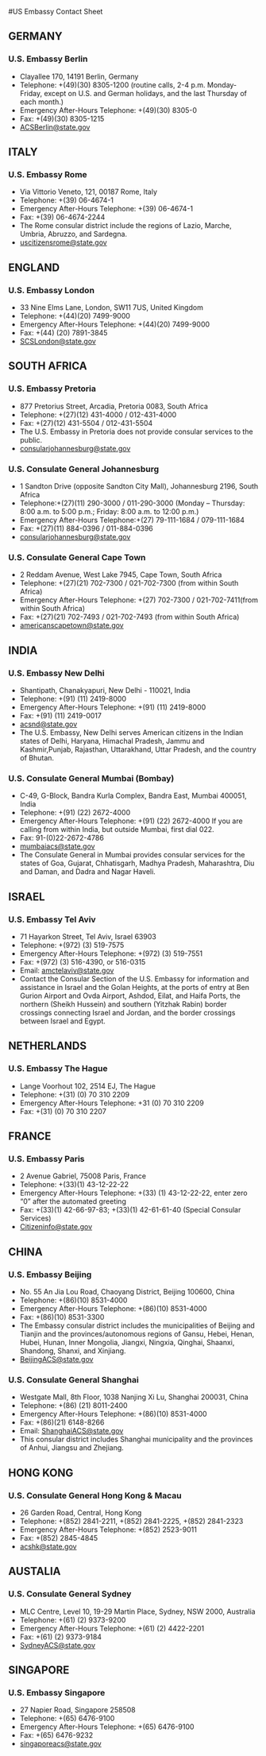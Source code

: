 #US Embassy Contact Sheet


## GERMANY
### U.S. Embassy Berlin
- Clayallee 170, 14191 Berlin, Germany
- Telephone: +(49)(30) 8305-1200 (routine calls, 2-4 p.m. Monday-Friday, except on U.S. and German holidays, and the last Thursday of each month.)
- Emergency After-Hours Telephone: +(49)(30) 8305-0
- Fax: +(49)(30) 8305-1215
- ACSBerlin@state.gov


## ITALY
### U.S. Embassy Rome
- Via Vittorio Veneto, 121, 00187 Rome, Italy
- Telephone: +(39) 06-4674-1
- Emergency After-Hours Telephone: +(39) 06-4674-1
- Fax: +(39) 06-4674-2244
- The Rome consular district include the regions of Lazio, Marche, Umbria, Abruzzo, and Sardegna.
- uscitizensrome@state.gov


## ENGLAND
### U.S. Embassy London
- 33 Nine Elms Lane, London, SW11 7US, United Kingdom
- Telephone: +(44)(20) 7499-9000
- Emergency After-Hours Telephone: +(44)(20) 7499-9000
- Fax: +(44) (20) 7891-3845
- SCSLondon@state.gov


## SOUTH AFRICA
### U.S. Embassy Pretoria
- 877 Pretorius Street, Arcadia, Pretoria 0083, South Africa
- Telephone: +(27)(12) 431-4000 / 012-431-4000
- Fax: +(27)(12) 431-5504 / 012-431-5504
- The U.S. Embassy in Pretoria does not provide consular services to the public.
- consularjohannesburg@state.gov

### U.S. Consulate General Johannesburg
- 1 Sandton Drive (opposite Sandton City Mall), Johannesburg 2196, South Africa
- Telephone:+(27)(11) 290-3000 / 011-290-3000 (Monday – Thursday: 8:00 a.m. to 5:00 p.m.; Friday: 8:00 a.m. to 12:00 p.m.)
- Emergency After-Hours Telephone:+(27) 79-111-1684 / 079-111-1684 
- Fax: +(27)(11) 884-0396 / 011-884-0396 
- consularjohannesburg@state.gov
 
### U.S. Consulate General Cape Town
- 2 Reddam Avenue, West Lake 7945, Cape Town, South Africa
- Telephone: +(27)(21) 702-7300 / 021-702-7300 (from within South Africa)
- Emergency After-Hours Telephone: +(27) 702-7300 / 021-702-7411(from within South Africa)
- Fax: +(27)(21) 702-7493 / 021-702-7493 (from within South Africa)
- americanscapetown@state.gov


## INDIA
### U.S. Embassy New Delhi
- Shantipath, Chanakyapuri, New Delhi - 110021, India
- Telephone: +(91) (11) 2419-8000
- Emergency After-Hours Telephone: +(91) (11) 2419-8000
- Fax: +(91) (11) 2419-0017
- acsnd@state.gov
- The U.S. Embassy, New Delhi serves American citizens in the Indian states of Delhi, Haryana, Himachal Pradesh, Jammu and Kashmir,Punjab, Rajasthan, Uttarakhand, Uttar Pradesh, and the country of Bhutan.

### U.S. Consulate General Mumbai (Bombay)
- C-49, G-Block, Bandra Kurla Complex, Bandra East, Mumbai 400051, India
- Telephone: +(91) (22) 2672-4000
- Emergency After-Hours Telephone: +(91) (22) 2672-4000 If you
are calling from within India, but outside Mumbai, first dial 022.
- Fax: 91-(0)22-2672-4786
- mumbaiacs@state.gov
- The Consulate General in Mumbai provides consular services for the states of Goa, Gujarat, Chhatisgarh, Madhya Pradesh, Maharashtra, Diu and Daman, and Dadra and Nagar Haveli.


## ISRAEL
### U.S. Embassy Tel Aviv
- 71 Hayarkon Street, Tel Aviv, Israel 63903
- Telephone: +(972) (3) 519-7575
- Emergency After-Hours Telephone: +(972) (3) 519-7551
- Fax: +(972) (3) 516-4390, or 516-0315
- Email: amctelaviv@state.gov
- Contact the Consular Section of the U.S. Embassy for information and assistance in Israel and the Golan Heights, at the ports of entry at Ben Gurion Airport and Ovda Airport, Ashdod, Eilat, and Haifa Ports, the northern (Sheikh Hussein) and southern (Yitzhak Rabin) border crossings connecting Israel and Jordan, and the border crossings between Israel and Egypt.


## NETHERLANDS
### U.S. Embassy The Hague
- Lange Voorhout 102, 2514 EJ, The Hague
- Telephone: +(31) (0) 70 310 2209
- Emergency After-Hours Telephone: +31 (0) 70 310 2209
- Fax: +(31) (0) 70 310 2207


## FRANCE
### U.S. Embassy Paris
- 2 Avenue Gabriel, 75008 Paris, France
- Telephone: +(33)(1) 43-12-22-22
- Emergency After-Hours Telephone: +(33) (1) 43-12-22-22, enter zero “0” after the automated greeting
- Fax: +(33)(1) 42-66-97-83; +(33)(1) 42-61-61-40 (Special Consular Services)
- Citizeninfo@state.gov


## CHINA
### U.S. Embassy Beijing
- No. 55 An Jia Lou Road, Chaoyang District, Beijing 100600, China
- Telephone: +(86)(10) 8531-4000
- Emergency After-Hours Telephone: +(86)(10) 8531-4000
- Fax: +(86)(10) 8531-3300
- The Embassy consular district includes the municipalities of Beijing and Tianjin and the provinces/autonomous regions of Gansu, Hebei, Henan, Hubei, Hunan, Inner Mongolia, Jiangxi, Ningxia, Qinghai, Shaanxi, Shandong, Shanxi, and Xinjiang.
- BeijingACS@state.gov

### U.S. Consulate General Shanghai
- Westgate Mall, 8th Floor, 1038 Nanjing Xi Lu, Shanghai 200031, China
- Telephone: +(86) (21) 8011-2400
- Emergency After-Hours Telephone: +(86)(10) 8531-4000
- Fax: +(86)(21) 6148-8266
- Email: ShanghaiACS@state.gov
- This consular district includes Shanghai municipality and the provinces of Anhui, Jiangsu and Zhejiang.


## HONG KONG
### U.S. Consulate General Hong Kong & Macau
- 26 Garden Road, Central, Hong Kong
- Telephone: +(852) 2841-2211, +(852) 2841-2225, +(852) 2841-2323
- Emergency After-Hours Telephone: +(852) 2523-9011
- Fax: +(852) 2845-4845
- acshk@state.gov


## AUSTALIA
### U.S. Consulate General Sydney
- MLC Centre, Level 10, 19-29 Martin Place, Sydney, NSW 2000, Australia
- Telephone: +(61) (2) 9373-9200
- Emergency After-Hours Telephone: +(61) (2) 4422-2201
- Fax: +(61) (2) 9373-9184
- SydneyACS@state.gov


## SINGAPORE
### U.S. Embassy Singapore
- 27 Napier Road, Singapore 258508
- Telephone: +(65) 6476-9100
- Emergency After-Hours Telephone: +(65) 6476-9100
- Fax: +(65) 6476-9232
- singaporeacs@state.gov
